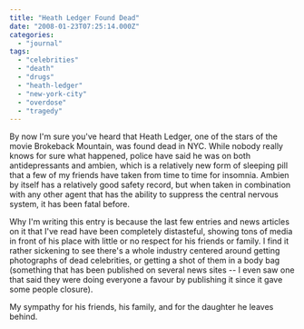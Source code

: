 ```yaml
---
title: "Heath Ledger Found Dead"
date: "2008-01-23T07:25:14.000Z"
categories: 
  - "journal"
tags: 
  - "celebrities"
  - "death"
  - "drugs"
  - "heath-ledger"
  - "new-york-city"
  - "overdose"
  - "tragedy"
---
```


By now I'm sure you've heard that Heath Ledger, one of the stars of the movie Brokeback Mountain, was found dead in NYC. While nobody really knows for sure what happened, police have said he was on both antidepressants and ambien, which is a relatively new form of sleeping pill that a few of my friends have taken from time to time for insomnia. Ambien by itself has a relatively good safety record, but when taken in combination with any other agent that has the ability to suppress the central nervous system, it has been fatal before.

Why I'm writing this entry is because the last few entries and news articles on it that I've read have been completely distasteful, showing tons of media in front of his place with little or no respect for his friends or family. I find it rather sickening to see there's a whole industry centered around getting photographs of dead celebrities, or getting a shot of them in a body bag (something that has been published on several news sites -- I even saw one that said they were doing everyone a favour by publishing it since it gave some people closure).

My sympathy for his friends, his family, and for the daughter he leaves behind.
